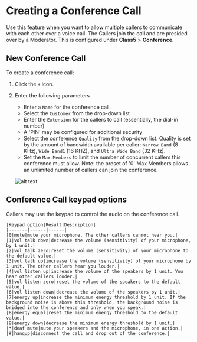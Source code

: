 # Creating a Conference Call
Use this feature when you want to allow multiple callers to communicate with each other over a voice call. The Callers join the call and are presided over by a Moderator. This is configured under **Class5** > **Conference**. 



## New Conference Call
To create a conference call:

1. Click the `+` icon.
2. Enter the following parameters

    * Enter a `Name` for the conference call.
    * Select the `Customer` from the drop-down list
    * Enter the `Extension` for the callers to call (essentially, the dial-in number)
    * A 'PIN' may be configured for additional security 
    * Select the conference `Quality` from the drop-down list. Quality is set by the amount of bandwidth available per caller: `Narrow Band` (8 KHz), `Wide Band1` (16 KHZ), and `Ultra Wide Band` (32 KHz).
    * Set the `Max Members` to limit the number of concurrent callers this conference must allow. Note: the preset of '0' Max Members allows an unlimited number of callers can join the conference. 
      
    ![alt text][conference-popup]
   

## Conference Call keypad options
Callers may use the keypad to control the audio on the conference call. 

    |Keypad option|Result|Description|
    |-------|------|------|
    |0|mute|mute your microphone. The other callers cannot hear you.|
    |1|vol talk down|decrease the volume (sensitivity) of your microphone, by 1 unit.|
    |2|vol talk zero|reset the volume (sensitivity) of your microphone to the default value.|
    |3|vol talk up|increase the volume (sensitivity) of your microphone by 1 unit. The other callers hear you louder.|
    |4|vol listen up|increase the volume of the speakers by 1 unit. You hear other callers louder.|
    |5|vol listen zero|reset the volume of the speakers to the default value.|
    |6|vol listen down|decrease the volume of the speakers by 1 unit.|
    |7|energy up|increase the minimum energy threshold by 1 unit. If the background noise is above this threshold, the background noise is bridged into the conference and only when you speak.|
    |8|energy equal|reset the minimum energy threshold to the default value.|
    |9|energy down|decrease the minimum energy threshold by 1 unit.|
    |*|deaf mute|mute your speakers and the microphone, in one action.|
    |#|hangup|disconnect the call and drop out of the conference.|


[conference-popup]: /class5/img/conference-popup.png "conference-popup"
